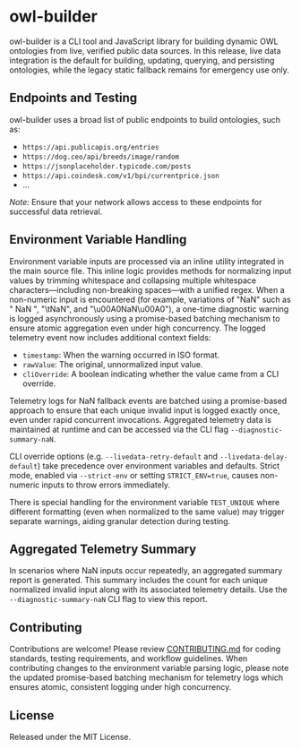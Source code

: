 # owl-builder

owl-builder is a CLI tool and JavaScript library for building dynamic OWL ontologies from live, verified public data sources. In this release, live data integration is the default for building, updating, querying, and persisting ontologies, while the legacy static fallback remains for emergency use only.

## Endpoints and Testing

owl-builder uses a broad list of public endpoints to build ontologies, such as:

- `https://api.publicapis.org/entries`
- `https://dog.ceo/api/breeds/image/random`
- `https://jsonplaceholder.typicode.com/posts`
- `https://api.coindesk.com/v1/bpi/currentprice.json`
- ...

_Note:_ Ensure that your network allows access to these endpoints for successful data retrieval.

## Environment Variable Handling

Environment variable inputs are processed via an inline utility integrated in the main source file. This inline logic provides methods for normalizing input values by trimming whitespace and collapsing multiple whitespace characters—including non-breaking spaces—with a unified regex. When a non-numeric input is encountered (for example, variations of "NaN" such as " NaN ", "\tNaN", and "\u00A0NaN\u00A0"), a one-time diagnostic warning is logged asynchronously using a promise-based batching mechanism to ensure atomic aggregation even under high concurrency. The logged telemetry event now includes additional context fields:

- `timestamp`: When the warning occurred in ISO format.
- `rawValue`: The original, unnormalized input value.
- `cliOverride`: A boolean indicating whether the value came from a CLI override.

Telemetry logs for NaN fallback events are batched using a promise-based approach to ensure that each unique invalid input is logged exactly once, even under rapid concurrent invocations. Aggregated telemetry data is maintained at runtime and can be accessed via the CLI flag `--diagnostic-summary-naN`.

CLI override options (e.g. `--livedata-retry-default` and `--livedata-delay-default`) take precedence over environment variables and defaults. Strict mode, enabled via `--strict-env` or setting `STRICT_ENV=true`, causes non-numeric inputs to throw errors immediately.

There is special handling for the environment variable `TEST_UNIQUE` where different formatting (even when normalized to the same value) may trigger separate warnings, aiding granular detection during testing.

## Aggregated Telemetry Summary

In scenarios where NaN inputs occur repeatedly, an aggregated summary report is generated. This summary includes the count for each unique normalized invalid input along with its associated telemetry details. Use the `--diagnostic-summary-naN` CLI flag to view this report.

## Contributing

Contributions are welcome! Please review [CONTRIBUTING.md](CONTRIBUTING.md) for coding standards, testing requirements, and workflow guidelines. When contributing changes to the environment variable parsing logic, please note the updated promise-based batching mechanism for telemetry logs which ensures atomic, consistent logging under high concurrency.

## License

Released under the MIT License.
